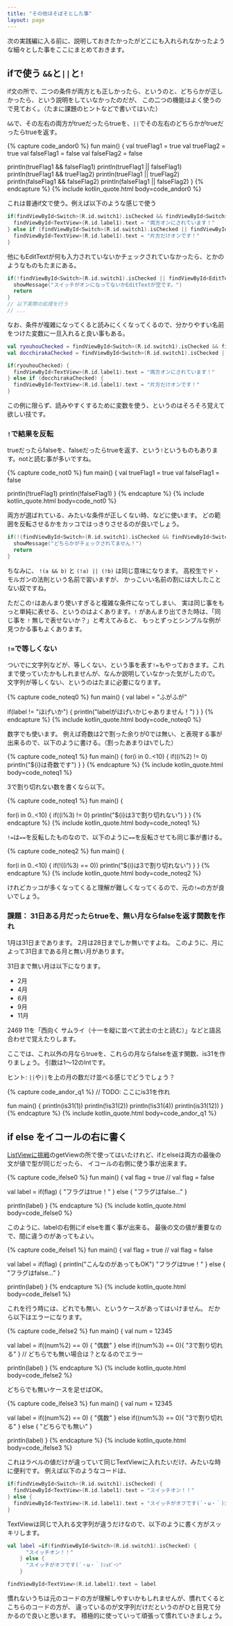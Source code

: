```yaml
---
title: "その他ほそぼそとした事"
layout: page
---
```

次の実践編に入る前に、説明しておきたかったがどこにも入れられなかったような細々とした事をここにまとめておきます。

## ifで使う `&&`と`||`と`!`

if文の所で、二つの条件が両方とも正しかったら、というのと、どちらかが正しかったら、という説明をしていなかったのだが、
この二つの機能はよく使うので見ておく。（たまに課題のヒントなどで書いてはいた）

`&&`で、その左右の両方がtrueだったらtrueを、`||`でその左右のどちらかがtrueだったらtrueを返す。

{% capture code_andor0 %}
fun main() {
  val trueFlag1 = true
  val trueFlag2 = true
  val falseFlag1 = false
  val falseFlag2 = false

  println(trueFlag1 && falseFlag1)
  println(trueFlag1 || falseFlag1)
  println(trueFlag1 && trueFlag2)
  println(trueFlag1 || trueFlag2)
  println(falseFlag1 && falseFlag2)
  println(falseFlag1 || falseFlag2)
}
{% endcapture %}
{% include kotlin_quote.html body=code_andor0 %}

これは普通if文で使う。例えば以下のような感じで使う

```kotlin
if(findViewById<Switch>(R.id.switch1).isChecked && findViewById<Switch>(R.id.switch2).isChecked) {
  findViewById<TextView>(R.id.label1).text = "両方オンにされています！"
} else if (findViewById<Switch>(R.id.switch1).isChecked || findViewById<Switch>(R.id.switch2).isChecked) {
  findViewById<TextView>(R.id.label1).text = "片方だけオンです！"
}
```

他にもEditTextが何も入力されていないかチェックされていなかったら、とかのようなものもたまにある。

```kotlin
if(!findViewById<Switch>(R.id.switch1).isChecked || findViewById<EditText>(R.id.edit1).text == "") {
  showMessage("スイッチがオンになってないかEditTextが空です。")
  return
}
// 以下実際の処理を行う
// ...
```

なお、条件が複雑になってくると読みにくくなってくるので、分かりやすい名前をつけた変数に一旦入れると良い事もある。

```kotlin
val ryouhouChecked = findViewById<Switch>(R.id.switch1).isChecked && findViewById<Switch>(R.id.switch2).isChecked
val docchirakaChecked = findViewById<Switch>(R.id.switch1).isChecked || findViewById<Switch>(R.id.switch2).isChecked

if(ryouhouChecked) {
  findViewById<TextView>(R.id.label1).text = "両方オンにされています！"
} else if (docchirakaChecked) {
  findViewById<TextView>(R.id.label1).text = "片方だけオンです！"
}
```

この例に限らず、読みやすくするために変数を使う、というのはそろそろ覚えて欲しい技です。

### `!`で結果を反転

trueだったらfalseを、falseだったらtrueを返す、という`!`というものもあります。notと読む事が多いですね。

{% capture code_not0 %}
fun main() {
  val trueFlag1 = true
  val falseFlag1 = false

  println(!trueFlag1)
  println(!falseFlag1)
}
{% endcapture %}
{% include kotlin_quote.html body=code_not0 %}

両方が選ばれている、みたいな条件が正しくない時、などに使います。
どの範囲を反転させるかをカッコではっきりさせるのが良いでしょう。

```kotlin
if(!(findViewById<Switch>(R.id.switch1).isChecked && findViewById<Switch>(R.id.switch2).isChecked)) {
  showMessage("どちらかがチェックされてません！")
  return
}
```

ちなみに、 `!(a && b)` と `(!a) || (!b)` は同じ意味になります。
高校生でド・モルガンの法則という名前で習いますが、
かっこいい名前の割には大したことない奴ですね。

ただこの`!`はあんまり使いすぎると複雑な条件になってしまい、
実は同じ事をもっと単純に表せる、というのはよくあります。`!` があんまり出てきた時は、「同じ事を `!` 無しで表せないか？」と考えてみると、
もっとずっとシンプルな例が見つかる事もよくあります。

### `!=`で等しくない

ついでに文字列などが、等しくない、という事を表す`!=`もやっておきます。これまで使っていたかもしれませんが、なんか説明していなかった気がしたので。
文字列が等しくない、というのはたまに必要になります。

{% capture code_noteq0 %}
fun main() {
  val label = "ふがふが"

  if(label != "ほげいか") {
    println("labelがほげいかじゃありません！")
  }
}
{% endcapture %}
{% include kotlin_quote.html body=code_noteq0 %}

数字でも使います。
例えば奇数は2で割った余りが0では無い、と表現する事が出来るので、以下のように書ける。（割ったあまりは`%`でした）

{% capture code_noteq1 %}
fun main() {
  for(i in 0..<10) {
    if((i%2) != 0)
      println("${i}は奇数です")
  }
}
{% endcapture %}
{% include kotlin_quote.html body=code_noteq1 %}

3で割り切れない数を書くなら以下。

{% capture code_noteq1 %}
fun main() {

  for(i in 0..<10) {
    if((i%3) != 0)
      println("${i}は3で割り切れない")
  }
}
{% endcapture %}
{% include kotlin_quote.html body=code_noteq1 %}

`!=`は`==`を反転したものなので、以下のように`==`を反転させても同じ事が書ける。

{% capture code_noteq2 %}
fun main() {

  for(i in 0..<10) {
    if(!((i%3) == 0))
      println("${i}は3で割り切れない")
  }
}
{% endcapture %}
{% include kotlin_quote.html body=code_noteq2 %}

けれどカッコが多くなってくると理解が難しくなってくるので、元の`!=`の方が良いでしょう。

### 課題： 31日ある月だったらtrueを、無い月ならfalseを返す関数を作れ

1月は31日まであります。
2月は28日までしか無いですよね。
このように、月によって31日まである月と無い月があります。

31日まで無い月は以下になります。

- 2月
- 4月
- 6月
- 9月
- 11月

2469 11を「西向く サムライ（十一を縦に並べて武士の士と読む）」などと語呂合わせで覚えたりします。

ここでは、これ以外の月ならtrueを、これらの月ならfalseを返す関数、is31を作りましょう。
引数は1〜12のIntです。

ヒント: `||`や`||`を上の月の数だけ並べる感じでどうでしょう？

{% capture code_andor_q1 %}
// TODO: ここにis31を作れ

fun main() {
  println(is31(1))
  println(!is31(2))
  println(!is31(4))
  println(is31(12))
}
{% endcapture %}
{% include kotlin_quote.html body=code_andor_q1 %}


## if else をイコールの右に書く

[ListViewに挑戦](listview_disp.md)のgetViewの所で使ってはいたけれど、ifとelseは両方の最後の文が値で型が同じだったら、
イコールの右側に使う事が出来ます。

{% capture code_ifelse0 %}
fun main() {
  val flag = true
  // val flag = false

  val label = if(flag) {
    "フラグはtrue！"
  } else {
    "フラグはfalse..."
  }

  println(label)
}
{% endcapture %}
{% include kotlin_quote.html body=code_ifelse0 %}

このように、labelの右側にif elseを置く事が出来る。
最後の文の値が重要なので、間に違うのがあってもよい。

{% capture code_ifelse1 %}
fun main() {
  val flag = true
  // val flag = false

  val label = if(flag) {
    println("こんなのがあってもOK")
    "フラグはtrue！"
  } else {
    "フラグはfalse..."
  }

  println(label)
}
{% endcapture %}
{% include kotlin_quote.html body=code_ifelse1 %}

これを行う時には、どれでも無い、というケースがあってはいけません。
だから以下はエラーになります。

{% capture code_ifelse2 %}
fun main() {
  val num = 12345

  val label = if((num%2) == 0) {
    "偶数"
  } else if((num%3) == 0){
    "3で割り切れる"
  } // どちらでも無い場合は？となるのでエラー

  println(label)
}
{% endcapture %}
{% include kotlin_quote.html body=code_ifelse2 %}

どちらでも無いケースを足せばOK。

{% capture code_ifelse3 %}
fun main() {
  val num = 12345

  val label = if((num%2) == 0) {
    "偶数"
  } else if((num%3) == 0){
    "3で割り切れる"
  } else {
    "どちらでも無い"
  }

  println(label)
}
{% endcapture %}
{% include kotlin_quote.html body=code_ifelse3 %}

これはラベルの値だけが違っていて同じTextViewに入れたいだけ、みたいな時に便利です。
例えば以下のようなコードは、

```kotlin
if(findViewById<Switch>(R.id.switch1).isChecked) {
  findViewById<TextView>(R.id.label1).text = "スイッチオン！！"
} else {
  findViewById<TextView>(R.id.label1).text = "スイッチがオフです(´・ω・｀)ｼｮﾎﾞｰﾝ"
}
```

TextViewは同じで入れる文字列が違うだけなので、以下のように書く方がスッキリします。

```kotlin
val label =if(findViewById<Switch>(R.id.switch1).isChecked) {
      "スイッチオン！！"
    } else {
      "スイッチがオフです(´・ω・｀)ｼｮﾎﾞｰﾝ"
    }

findViewById<TextView>(R.id.label1).text = label
```

慣れないうちは元のコードの方が理解しやすいかもしれませんが、慣れてくるとこちらのコードの方が、
違っているのが文字列だけだというのがひと目見て分かるので良いと思います。
積極的に使っていって頑張って慣れていきましょう。


